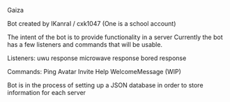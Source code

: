 Gaiza

Bot created by IKanraI / cxk1047 (One is a school account)

The intent of the bot is to provide functionality in a server
Currently the bot has a few listeners and commands that will be usable.

Listeners:
	uwu response
	microwave response
	bored response
	
Commands:
	Ping
	Avatar
	Invite
	Help
	WelcomeMessage (WIP)
	
Bot is in the process of setting up a JSON database in order to store information for each server


	
